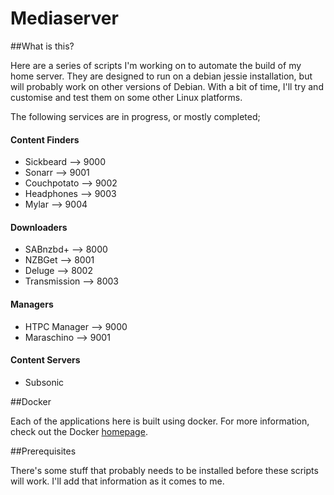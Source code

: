 Mediaserver
===========

##What is this?

Here are a series of scripts I'm working on to automate the build of my home server.  They are designed to run on a debian jessie installation, but will probably work on other versions of Debian.  With a bit of time, I'll try and customise and test them on some other Linux platforms.

The following services are in progress, or mostly completed;

#### Content Finders
- Sickbeard 	--> 9000
- Sonarr	--> 9001
- Couchpotato	--> 9002
- Headphones	--> 9003
- Mylar		--> 9004

#### Downloaders
- SABnzbd+	--> 8000
- NZBGet	--> 8001
- Deluge	--> 8002
- Transmission	--> 8003

#### Managers
- HTPC Manager	--> 9000
- Maraschino	--> 9001

#### Content Servers
- Subsonic

##Docker

Each of the applications here is built using docker.  For more information, check out the Docker [homepage](https://www.docker.com/).

##Prerequisites

There's some stuff that probably needs to be installed before these scripts will work.  I'll add that information as it comes to me.


